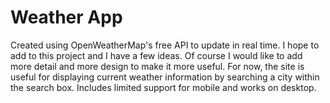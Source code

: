 # Weather App
Created using OpenWeatherMap's free API to update in real time. I hope to add to this project and I have a few ideas. Of course I would like to add more detail and more design to make it more useful. For now, the site is useful for displaying current weather information by searching a city within the search box. Includes limited support for mobile and works on desktop.
